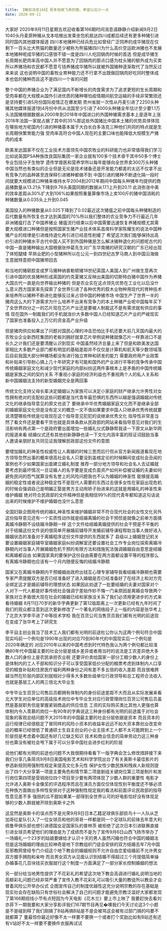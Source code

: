 ```yaml
---
title: 【睡前消息166】哥本哈根飞来的猪，希望以后少一点
date: 2020-09-11
---
```


大家好 2020年9月11日星期五欢迎收看第166期时间消息请静静介绍新闻9月2日1040头丹麦原种猪从戈本哈根出发乘坐包机抵达四川成都后续还有更多种猪引进同时国内其他媒体报道
四川本地猪种已经兵危比如曾经广泛饲养的成华猪现在仅剩下一百头比大熊猫的数量还少被称为熊猫猪四川为什么高价空运欧洲猪也不发展本地猪种呢成华猪的口感很不错一度是四川人吃回锅肉时候的首选
但是成华猪生长周期长肥肉率高中国人并不愿意为了回锅肉的那点口感为枕头猪的额外成为买卖所以养猪场和农民都不愿意亏钱养猪成华猪所以就被外国猪种逐渐取代了当然反过来来说
这也说明中国的畜牧业育种能力还不行拿不出既做回锅肉好吃同时整体成本也低的猪种而且这不是四川一个省的问题

整个中国的养猪企业为了满足国内不断增长的肉食需求为了追求更短的生长周期和受肉率都在大规模从国外引进优质的猪种哪怕疫情期间航空运输的手续非常繁琐还是坚持要引进5月份国际疫情正在爆发期
贵州省就一次性从丹麦引进了2250头种猪其他媒体报道1到4月份中共从法国至少引进了4000头种猪全年估计至少要1.1万头法国猪根据数据从2000年到2018年中国进口的外国种猪需求基本上是逐年上涨
2018年法国一家就占据了其中的35%那这些外国猪比中国本土猪的优势具体体现在哪些地方呢国内引进的种猪基本属于大白长白多洛克三种他们共同的特点就是生长周期快繁育能力强
受肉率高符合中国人现在的主要口味也能降低大规模生产猪肉的成本

欧美发达国家不仅在工业技术方面领先中国农牧业的科研能力也非常值得我们学习比如说英国PSA种族改良国际集团一家企业就有100多个技术骨干其中50多个博士专业包括分子生物学
遗传学兽医和营养学所以每年能够向全世界卖300万头种猪中国当然也有类似的企业但是无论是技术储备还是开发能力都差的太远不仅拿不出有竞争力的品种甚至连保释引进猪种都做不到
中国引进的猪种不断退化隔一段时间就要大规模进口种猪来维持水平2004到2012年期间中国每头种猪年均提供的商品猪数量从13.21头下降到9.76头美国同期的数据从17.1上升到20.11
此消弥涨中美的效率差距从30%扩大到106%如果按照重量算像市场上卖100斤的猪中国消耗的种猪数量从0.035头上升到0.045

美国投入的种猪数量从0.025下降到了0.02最近这次猪瘟之前中国每头种猪制造的后代数量有所恢复也才达到美国的70%所以我们整体的农业竞争力不行最近几年非洲猪瘟打击了中国养猪业
猪瘟流行结束以后中国需要迅速恢复养猪规模尤其需要大规模进口种猪但是按照国家生猪产业技术体系首席科学家陈耀生的说法中国种猪产业的规律是引进维持退化再引进已经恶性削缓了
希望这次我们能够保持出高价引进的种猪水平古代中国人买不到外国种猪是怎么解决猪种退化的问题呢古代的中国一直是猪种输出大国根据张仲葛先生对广东华南猪的研究汉朝的广东已经出现了体短腿矮
早熟业肥的小型猪种所以在公元一到四世纪古罗马商人到中国沿海做生意就特意把中国猪带回去

和当地的猪砸胶变成罗马猪种纳普勒顿猪18世纪英国人美国人到广州做生意再次引进中国的优良猪种形成英国的约克夏猪又反映出美国的切斯特白猪中国作为养猪大国古代一直是向世界输出种猪的
但是农业实在这点领先优势在工业化以后没什么意义西方国家率先探索了全世界引进了各种优秀的叙木业物种用现代的育种技术来培养所以猪种不断进化能够反过来占领中国的种猪市场
中国生产了世界一半的猪肉这么大的下游需求为什么培养不出来有竞争力的本土种猪产业呢中国每年买下了全世界四分之一的芯片现在芯片产业还是要被人制裁这不是有需求就有供应的事情
现在国外一制裁我们的手机就涨价大多数中国人已经知道芯片产业的严峻现实了国家也准备投入上万亿的资金高产业升级

但是猪肉供应如果出了问题对国民心理的冲击恐怕比手机还要大前几天国内最大的农牧业企业新西旺集团的老板刘拥好就拿芯片举例说种猪就像芯片一样靠进口不是长久之计我们还是要清醒认识到现实
中国虽然经济总量上来了但是和欧美发达国家相比大多数产业部门都有明显的基础差距并不仅仅是计算机和航天等少数领域落后目前我国大部分种猪场都没有进行独立育种和研发的能力
需要政府用产业政策和补贴来引导耐心搞上几十年研究才有可能和国外的产业进行平等的竞争传承中国传统婚姻家庭文化和减少现代家庭的内部纠纷这两件事根本上是矛盾的中国传统婚姻是家族之间的契约关系
不重视小家庭的经济利益也不重视两个人的私人关系和新中国婚姻法支持的新型婚姻完全是两回事

传统文化支持父母长辈决定婚姻认为家族可以决定小家庭的财产继承允许男性对女性拥有绝对的支配权这些问题都是当代青年最恐惧的东西所以越是强调婚姻对传统文化的继承指导意见的原文也说了
要继承中华优秀婚姻家庭文化而不是继承全部的婚姻家庭文化但是没有定义的概念一文不值如果要求中国人只继承优秀传统就要说清楚哪些传统是垃圾现在这个指导意见犯犯的说继承优秀文化
指导性非常差当然了看文件还是要看干货也就是具体条款从民政部的网站来看指导意见对我们的生活影响有两点第一个是政府要出面增加一些婚礼仪式静静帮我读一下原文从新华网的报道来看
结婚仪式还有其他创新静静也读一下文化内涵丰富的班证词鼓励当事人邀请亲朋好友共同见证我理解民政部这份文件的意图

要增加婚礼的神圣性权威性让人离婚的时候三思而后行但从官方新闻报道看现在地方领导忽然出事的概率很高社会名人只要没到盖棺定论的时候瞬间变成社会丑闻的案例也不少如果国家出面建立婚礼制度
推荐一部分地方领导和社会名人去证婚就要考虑到最坏情况一旦证婚人的名字要是变成负面资产如何补偿被证婚的夫妻如何避免民间的怨气就算没有名誉上的风险问题我也不认为婚姻的神圣性
能够提高婚姻的稳定性或者说这种稳定性不是现代人需要的东西过去很多女性在家庭出现危机的时候会强调自己是明媚正娶是男方主动用轿子抬进来的这就是用婚礼的神圣性来维护婚姻
绝对符合民政部的文件精神但是我相信99%的现代青年都知道这句话说出来的时候维护不维护婚姻也没什么意思

全国妇联企图用传统的婚礼神圣性来维护婚姻非常不符合现代社会的女性文化另外这份指导意见还有一个实质性动作就是结婚离婚的社会干预但是就像之前单方面搞离婚冷静期不设结婚冷静期一样
这个文件给结婚离婚提供的社会干预是不平衡的对于结婚这份文件说的很简单开展婚前辅导开发婚前辅导课程帮助当事人做好进入婚姻状态的准备对于离婚程序这份文件提供的东西就多了
县级以上婚姻登记机关要设置婚姻家庭辅导室婚姻家庭纠纷调解室还要设置社会工作专业岗位探索离婚冷静期内对当事人开展婚姻危机干预的有限方法和措施宪法强调婚姻自由意思是结婚和离婚都自由
如果国家真的要保护这份自由需要在两方面都设置平等的程序那么有离婚冷静期也应该有一个月内随便反悔的结婚冷静期

国家又在离婚冷静期内干预婚姻由政府出钱互心理专家辅导我看结婚冷静期也需要专家严肃提醒双方是否已经准备好了进入婚姻是否已经准备好了在经济上和对方完全绑定这才是婚前辅导的理想状态
如果因此劝退了一批要结婚的夫妻对国家对个人对下一代人都是好事传统社会强调宁差始作妙不悔一门亲原因是离婚会导致两个家族对立矛盾很大现在社会的婚姻已经和家族没关系了我们必须用更进步的方式来看待婚姻
8月11日70岁的新华字典更新了第12版距离上一次更新已经有九年时间了我们的观众都注意到这次更新修改了一个著名的网络段子上一版的内容是张华考上了北京大学李平进了中等技术学校
我在百货公司当售货员我们都有光明的前途现在变成了张华考上了研究生

李平自主创业我当了技术工人我们都有光明的前途杜公你认为这两个例句符合中国现实吗前一个例句是1990年出现的对应70到80年代的中国现实后一个例句是2020年确定的
对应2010年以来的中国考虑到时代特色我认为两个例句都比较准确80年代中国最主要的社会分层是城乡差异或者用当时的说法是工农差异绝大多数人口的身份上是农民承担农业税
还要评价卖给国家一部分工粮少数人的身份上是体制内的工人干部和知识分子可以享受国家低价分配的粮票考虑到体制内人口享受的粮食补贴和住房医疗福利两种身份之间有差不多五倍的收入差距
而且很难跨越当然在阶层内部区别就相对少得多大多数处级单位行政领导和总工程师合法收入也就是基层工人的两三倍北大毕业生

中专毕业生百货公司售后员都拥有体制内的身份前途差距不大而且从实际发展来看北大学生对应单位的高级技术岗位中专毕业生对应行政管理岗位百货公司售后员虽然是基层职务但是掌握紧销商品的供应信息
工资的实际购买类比其他人更强也算体制内令人羡慕的岗位一有90年的字典说这三种身份都有光明的前途属于对社会现象的客观总结问题不大2015年的中国最主要的社会分层依据是资本
而且资本的运行规律已经很稳定了冒同样的风险小资本的收益率远远不如大资本靠创业改变命运的概率已经很低了普通硕士生自主创业的小业主技术工人都不太可能跨到上一个阶层但是考虑着中国还有好几亿缺乏知识
技术和商业信息的简单劳动力这三种身份也算没有被社会甩下属于可以分享中国社会进步红利的阶层

说他们都有光明的前途也问题不大我很期待看看下一版字典会怎么修改措辞接下来我们分享几条简讯9月8日美国电影艺术和科学学院出台了有关奥斯卡最佳影片的参选新规则用强制性规定来提高文化多元性
保护女性少数民族和残疾人新规则提出了四个大分享第一项是主要角色和情节第二项是剧组关键岗位第三项是制片和发行岗位第四项是营销岗位四个项目至少要有两项体现了少数人群的重要性
电影才允许进入奥斯卡金像奖的评选程序而且在演员方面仅仅体现性别平衡度还不够必须在种族方面做出多样性安排对于这种强制性规定我的看法和前面评论民政部的指导性意见差不多
强扭的瓜不甜如果某一部得到全世界认可的好电影恰好没有体现足够的少数人群就被开除到奥斯卡之外

这显然是奥斯卡的误点而不是光荣9月9日日本乙籍足球俱乐部损鸟十一人队从芝加哥红星队引入了一位女球员和他的哥哥一样都是同一个足球队的前锋去年意大利佩鲁甲俱乐部也想引进德国女足国家队的普林茨
被拒绝了这次日本引进联赛直接引进女球员希望他们的理由是为了成绩而不是为了宣传9月6日山西飞扬市举办了一场婚礼一个23岁的姑娘要嫁给才认识十天的男人虽然闪婚也符合中国的婚姻法
但是这场婚姻的理由比较神奇是地下宗教组织门徒会安排的双方结婚去年7月中国反邪教网曾经专门介绍这个地下教会的婚姻规则不允许自由恋爱结婚前不允许男女双方握手拥抱和亲吻
而且男女双方从见面认识到结婚不得超过三个月提倡简单操办婚事花几百块钱买衣服就行这个制度一方面满足了一部分家长控制婚姻的想法

另一部分给当地男性提供了不花彩礼的希望这次地下教会高调进行婚礼说明当地的高额彩礼问题已经非常严重了宣传入教不花彩礼可以吸引大量的教徒所以教会才会冒着风险公开举办仪式
企图宣传自己的制度优越性这充分说明宗教的存在基础是现实社会存在缺陷只有世俗社会解决了自己的问题才能避免宗教泛滥好大家都发现了第166期视线小节有点短因为今天电影《花木兰》要上市上映了
我要赶快去看刘亦菲下一期我要和大家分享影评我们167期节目再见�噢我们今天讨论这3个小题是不是碰到释了我们刚搞了B站再搞B站是不是会被骂这会被有过部门搞的吗要不就都算了
董最惊你最近好像不太一样要不要换一个或者打个奖励比如有B站还有还有V站好不太一样要不要换件衣服再试试

